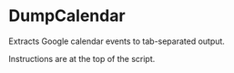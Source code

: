 # DumpCalendar
Extracts Google calendar events to tab-separated output.

Instructions are at the top of the script.
